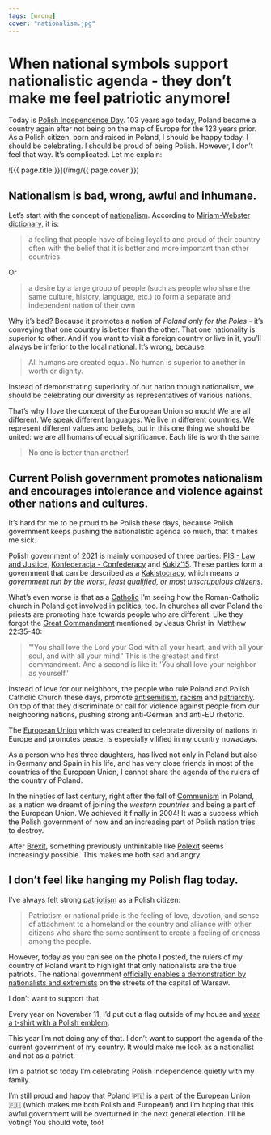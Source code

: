 ```yaml
---
tags: [wrong]
cover: "nationalism.jpg"
---
```


# When national symbols support nationalistic agenda - they don’t make me feel patriotic anymore!

Today is [Polish Independence Day](https://en.wikipedia.org/wiki/National_Independence_Day_(Poland)). 103 years ago today, Poland became a country again after not being on the map of Europe for the 123 years prior. As a Polish citizen, born and raised in Poland, I should be happy today. I should be celebrating. I should be proud of being Polish. However, I don’t feel that way. It’s complicated. Let me explain:

<!--More-->

![{{ page.title }}](/img/{{ page.cover }})

## Nationalism is bad, wrong, awful and inhumane.

Let’s start with the concept of [nationalism](https://en.wikipedia.org/wiki/Nationalism). According to [Miriam-Webster dictionary](https://www.merriam-webster.com/dictionary/nationalism), it is:

> a feeling that people have of being loyal to and proud of their country often with the belief that it is better and more important than other countries

Or

> a desire by a large group of people (such as people who share the same culture, history, language, etc.) to form a separate and independent nation of their own

Why it’s bad? Because it promotes a notion of *Poland only for the Poles* - it’s conveying that one country is better than the other. That one nationality is superior to other. And if you want to visit a foreign country or live in it, you’ll always be inferior to the local national. It’s wrong, because:

> All humans are created equal. No human is superior to another in worth or dignity.

Instead of demonstrating superiority of our nation though nationalism, we should be celebrating our diversity as representatives of various nations.

That’s why I love the concept of the European Union so much! We are all different. We speak different languages. We live in different countries. We represent different values and beliefs, but in this one thing we should be united: we are all humans of equal significance. Each life is worth the same.

> No one is better than another!

## Current Polish government promotes nationalism and encourages intolerance and violence against other nations and cultures.

It’s hard for me to be proud to be Polish these days, because Polish government keeps pushing the nationalistic agenda so much, that it makes me sick.

Polish government of 2021 is mainly composed of three parties: [PIS - Law and Justice](https://en.wikipedia.org/wiki/Law_and_Justice), [Konfederacja - Confederacy](https://en.wikipedia.org/wiki/Confederation_Liberty_and_Independence) and [Kukiz’15](https://en.wikipedia.org/wiki/Kukiz%2715). These parties form a government that can be described as a [Kakistocracy](https://en.wikipedia.org/wiki/Kakistocracy), which means *a government run by the worst, least qualified, or most unscrupulous citizens*.

What’s even worse is that as a [Catholic](/catholic/) I’m seeing how the Roman-Catholic church in Poland got involved in politics, too. In churches all over Poland the priests are promoting hate towards people who are different. Like they forgot the [Great Commandment](https://en.wikipedia.org/wiki/Great_Commandment) mentioned by Jesus Christ in   Matthew 22:35-40:

> "'You shall love the Lord your God with all your heart, and with all your soul, and with all your mind.' This is the greatest and first commandment. And a second is like it: 'You shall love your neighbor as yourself.'

Instead of love for our neighbors, the people who rule Poland and Polish Catholic Church these days, promote [antisemitism](https://en.wikipedia.org/wiki/Antisemitism), [racism](https://en.wikipedia.org/wiki/Racism) and [patriarchy](https://en.wikipedia.org/wiki/Patriarchy). On top of that they discriminate or call for violence against people from our neighboring nations, pushing strong anti-German and anti-EU rhetoric. 

The [European Union](https://en.wikipedia.org/wiki/European_Union) which was created to celebrate diversity of nations in Europe and promotes peace, is especially vilified in my country nowadays.

As a person who has three daughters, has lived not only in Poland but also in Germany and Spain in his life, and has very close friends in most of the countries of the European Union, I cannot share the agenda of the rulers of the country of Poland.

In the nineties of last century, right after the fall of [Communism](https://en.wikipedia.org/wiki/Communism) in Poland, as a nation we dreamt of joining the *western countries* and being a part of the European Union. We achieved it finally in 2004! It was a success which the Polish government of now and an increasing part of Polish nation tries to destroy.

After [Brexit](https://en.wikipedia.org/wiki/Brexit), something previously unthinkable like [Polexit](https://en.wikipedia.org/wiki/Polexit) seems increasingly possible. This makes me both sad and angry.

## I don’t feel like hanging my Polish flag today.

I’ve always felt strong [patriotism](https://en.wikipedia.org/wiki/Patriotism) as a Polish citizen:

> Patriotism or national pride is the feeling of love, devotion, and sense of attachment to a homeland or the country and alliance with other citizens who share the same sentiment to create a feeling of oneness among the people.

However, today as you can see on the photo I posted, the rulers of my country of Poland want to highlight that only nationalists are the true patriots. The national government [officially enables a demonstration by nationalists and extremists](https://twitter.com/powderblush/status/1458416935734022145) on the streets of the capital of Warsaw.

I don’t want to support that.

Every year on November 11, I’d put out a flag outside of my house and [wear a t-shirt with a Polish emblem](https://www.instagram.com/p/BqDbwOUFgVk/).

This year I’m not doing any of that. I don’t want to support the agenda of the current government of my country. It would make me look as a nationalist and not as a patriot.

I’m a patriot so today I’m celebrating Polish independence quietly with my family.

I’m still proud and happy that Poland 🇵🇱 is a part of the European Union 🇪🇺 (which makes me both Polish and European!) and I’m hoping that this awful government will be overturned in the next general election. I’ll be voting! You should vote, too!


[n]: https://michael.gratis/nozbe
[np]: https://michael.gratis/nozbepersonal